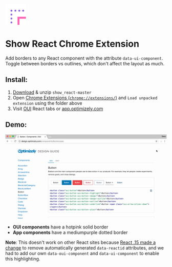 <img src="https://github.com/daverau-optimizely/show_react/blob/master/icon.png" width="64" />

# Show React Chrome Extension

Add borders to any React component with the attribute `data-ui-component`.
Toggle between borders vs outlines, which don't affect the layout as much.

## Install:
1. [Download](https://github.com/daverau-optimizely/show_react/archive/master.zip) & unzip `show_react-master`
2. Open <a href="chrome://extensions/">Chrome Extensions (`chrome://extensions/`)</a> and `Load unpacked extension` using the folder above
3. Visit [OUI](http://design.optimizely.com/docs/oui/latest/components/Button) React tabs or [app.optimizely.com](https://app.optimizely.com/)

## Demo:
<img src="https://github.com/daverau-optimizely/show_react/blob/master/example.gif" />

- **OUI components** have a hotpink solid border
- **App components** have a mediumpurple dotted border

**Note**: This doesn't work on other React sites because [React .15 made a change](https://facebook.github.io/react/blog/2016/04/07/react-v15.html) to remove automatically generated `data-reactid` attributes, and we had to add our own `data-oui-component` and `data-ui-component` to enable this highlighting.
